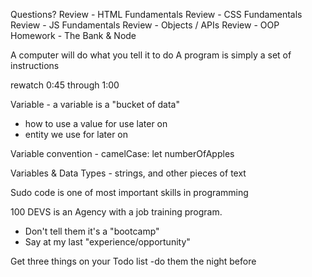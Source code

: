 Questions?
Review - HTML Fundamentals
Review - CSS Fundamentals
Review - JS Fundamentals
Review - Objects / APIs
Review - OOP
Homework - The Bank & Node

A computer will do what you tell it to do
A program is simply a set of instructions

rewatch 0:45 through 1:00

Variable - a variable is a "bucket of data"

- how to use a value for use later on
- entity we use for later on

Variable convention - camelCase: let numberOfApples

Variables & Data Types - strings, and other pieces of text

Sudo code is one of most important skills in programming

100 DEVS is an Agency with a job training program.

- Don't tell them it's a "bootcamp"
- Say at my last "experience/opportunity"

Get three things on your Todo list
-do them the night before

